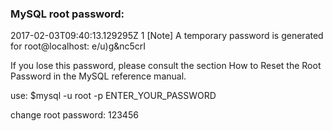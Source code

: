 ### MySQL root password:
2017-02-03T09:40:13.129295Z 1 [Note] A temporary password is generated for root@localhost: e/u)g&nc5crI

If you lose this password, please consult the section How to Reset the Root Password in the MySQL reference manual.


use:
$mysql -u root -p
ENTER_YOUR_PASSWORD

change root password:
123456

